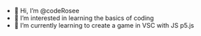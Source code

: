 - 👋 Hi, I’m @codeRosee
- 👀 I’m interested in learning the basics of coding
- 🌱 I’m currently learning to create a game in VSC with JS p5.js

<!---
codeRosee/codeRosee is a ✨ special ✨ repository because its `README.md` (this file) appears on your GitHub profile.
You can click the Preview link to take a look at your changes.
--->
